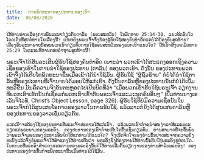```yaml
---
title:  ການພັດທະນາຂອງປະທານຂອງເຮົາ
date:  06/08/2020
---
```


`ໃຫ້ທ່ານອ່ານເລື່ອງການພັນລະນາກ່ຽວກັບຕາລັນ (ພອນສະຫວັນ) ໃນມັດທາຍ 25:14-30. ແນວຄິດອັນໃດໂດດເດັ່ນທີ່ສຸດຕໍ່ທ່ານໃນເລື່ອງນີ້? ເປັນຫຍັງພຣະເຈົ້າຈຶ່ງຍ້ອງຜູ້ຮັບໃຊ້ສອງຄົນທຳອິດແຕ່ບໍ່ໄດ້ຍ້ອງຄົນສຸດທ້າຍ? ເລື່ອງພັນລະນາພາບນີ້ສອນພວກເຮົາກ່ຽວກັບການໃຊ້ພອນສະຫວັນຂອງພວກເຮົາແນວໃດ? ໃຫ້ເຮົາສັງເກດມັດທາຍ 25:29 ໃນຂະນະທີ່ທ່ານຕອບຄຳຖາມສຸດທ້າຍນີ້?`

ພຣະເຈົ້າໄດ້ສັນລະເສີນຜູ້ຮັບໃຊ້ສອງຄົນທຳອິດ ເພາະວ່າ ພວກເຂົາໄດ້ສະແດງອອກເຖິງຄວາມເຊື່ອຂອງເຂົາໃນການນຳໃຊ້ຂອງປະທານ (ຕາລັນ) ຂອງພວກເຂົາ. ດັ່ງນັ້ນ ຂອງປະທານພວກເຂົາຈຶ່ງໄດ້ເຕີບໂຕພັດທະນາຂຶ້ນເມື່ອເຂົາໄດ້ນຳໃຊ້ມັນ. ຜູ້ຮັບໃຊ້ “ຜູ້ຊົ່ວຮ້າຍ” ກໍບໍ່ໄດ້ນຳໃຊ້ຕາລັນຫຼືຂອງປະທານທີ່ເຈົ້ານາຍໄດ້ມອບໃຫ້ແກ່ເຂົາ. ດັ່ງນັ້ນຕາລັນຫຼືຂອງປະທານນັ້ນກໍບໍ່ໄດ້ເພີ່ມທະວີຂຶ້ນ ມັນຄືຄວາມຈິງອັນຕະຫຼອດໄປເປັນນິດທີ່ວ່າ “ເມື່ອພວກເຮົາຮັບໃຊ້ພຣະເຈົ້າ ວຽກງານທີ່ພວກເຮົາເຮັດນັ້ນກໍເຊື່ອມຕໍ່ພວກເຮົາເຂົ້າກັບພຣະເຈົ້າແລະມະນຸດຄົນອື່ນໆ” (ປື້ມທ່ານນາງເອເລັນຈີໄວທ໌, Christ’s Object Lesson, page 326). ຜູ້ຮັບໃຊ້ທີ່ບໍ່ມີຄວາມເຊື່ອນັ້ນໃນພຣະເຈົ້າກໍໄດ້ສູນເສຍໂອກາດຂອງລາວໃນການຮັບໃຊ້. ແລ້ວລາວກໍຍັງໄດ້ສູນເສຍຕາລັນຫຼືຂອງປະທານຂອງລາວເຊັ່ນດຽວກັນ.

`ພວກເຮົາຈະຕ້ອງໃຊ້ຂອງປະທານທີ່ພຣະເຈົ້າປະທານໃຫ້ແກ່ເຮົາ. ແລ້ວພວກເຮົາກໍຈະນຳສະງ່າລາສີແລະພຣະກຽດແດ່ພຣະນາມຂອງພຣະອົງ. ຂອງປະທານຂອງເຮົາກໍຈະເຕີບໂຕຂຶ້ນເຊັ່ນດຽວກັນ. ທ່ານສາມາດທີ່ຈະຄົ້ນພົບວ່າພຣະເຈົ້າມອບຂອງປະທານອັນໃດໃຫ້ແກ່ທ່ານໄດ້ແນວໃດ? ຈົ່ງເຮັດຈິດໃຈຂອງທ່ານນັ້ນປາດສະຈາກຄວາມຍິ່ງທະນົງແລ້ວຈົ່ງຂໍພຣະເຈົ້າໃຫ້ສຳແດງໃຫ້ທ່ານເຫັນວ່າ ພຣະອົງຊົງຕ້ອງການໃຫ້ທ່ານນັ້ນຮັບໃຊ້ພຣະອົງຢູ່ບ່ອນໃດ. ໃນຂະນະທີ່ພຣະອົງສຳແດງແຜນການຂອງພຣະອົງນັ້ນກໍໃຫ້ທ່ານເລີ່ມຕົ້ນວຽກງານຂອງທ່ານສຳລັບພຣະອົງ! ຂອງປະທານຂອງທ່ານນັ້ນກໍຈະພັດທະນາຂຶ້ນເມື່ອທ່ານໄດ້ໃຊ້ມັນ.`